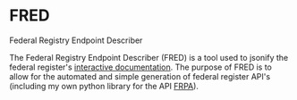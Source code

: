 # FRED
Federal Registry Endpoint Describer

The Federal Registry Endpoint Describer (FRED) is a tool used to jsonify the federal register's [interactive documentation](https://www.federalregister.gov/developers/api/v1). The purpose of FRED is to allow for the automated and simple generation of federal register API's (including my own python library for the API [FRPA]()).
